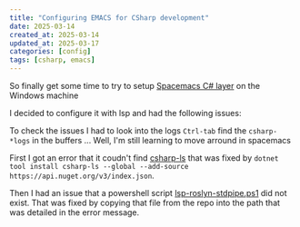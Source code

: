```yaml
---
title: "Configuring EMACS for CSharp development"
date: 2025-03-14
created_at: 2025-03-14
updated_at: 2025-03-17
categories: [config]
tags: [csharp, emacs]
---
```


So finally get some time to try to setup [Spacemacs C# layer](https://www.spacemacs.org/layers/+lang/csharp/README.html) on the Windows machine

I decided to configure it with lsp and had the following issues:

To check the issues I had to look into the logs `Ctrl-tab` find the `csharp-*logs` in the buffers ... Well, I'm still learning to move arround in spacemacs

First I got an error that it coudn't find [csharp-ls](https://github.com/emacs-lsp/lsp-mode/issues/4365)
that was fixed by `dotnet tool install csharp-ls --global --add-source https://api.nuget.org/v3/index.json`. 

Then I had an issue that a powershell script [lsp-roslyn-stdpipe.ps1](https://github.com/emacs-lsp/lsp-mode/issues/4557) did not exist. That was fixed by copying that file from the repo
into the path that was detailed in the error message.
